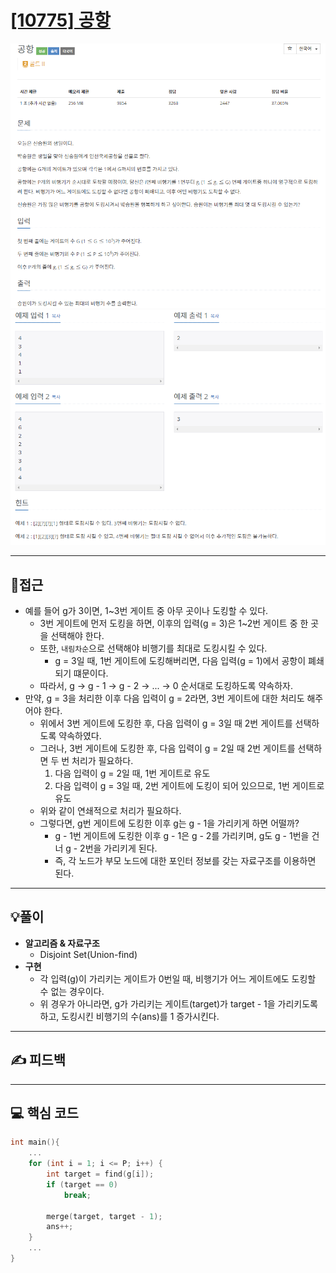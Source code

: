 # [[10775] 공항](https://www.acmicpc.net/problem/10775)

![](imgs/1.PNG)
![](imgs/2.PNG)
___
## 🤔접근
- 예를 들어 g가 3이면, 1~3번 게이트 중 아무 곳이나 도킹할 수 있다.
	- 3번 게이트에 먼저 도킹을 하면, 이후의 입력(g = 3)은 1~2번 게이트 중 한 곳을 선택해야 한다.
	- 또한, `내림차순`으로 선택해야 비행기를 최대로 도킹시킬 수 있다.
		- g = 3일 때, 1번 게이트에 도킹해버리면, 다음 입력(g = 1)에서 공항이 폐쇄되기 떄문이다.
	- 따라서, g -> g - 1 -> g - 2 -> ... -> 0 순서대로 도킹하도록 약속하자.
- 만약, g = 3을 처리한 이후 다음 입력이 g = 2라면, 3번 게이트에 대한 처리도 해주어야 한다.
	- 위에서 3번 게이트에 도킹한 후, 다음 입력이 g = 3일 때 2번 게이트를 선택하도록 약속하였다.
	- 그러나, 3번 게이트에 도킹한 후, 다음 입력이 g = 2일 때 2번 게이트를 선택하면 두 번 처리가 필요하다.
		1. 다음 입력이 g = 2일 때, 1번 게이트로 유도
		2. 다음 입력이 g = 3일 때, 2번 게이트에 도킹이 되어 있으므로, 1번 게이트로 유도
	- 위와 같이 연쇄적으로 처리가 필요하다.
	- 그렇다면, g번 게이트에 도킹한 이후 g는 g - 1을 가리키게 하면 어떨까?
		- g - 1번 게이트에 도킹한 이후 g - 1은 g - 2를 가리키며, g도 g - 1번을 건너 g - 2번을 가리키게 된다.
		- 즉, 각 노드가 부모 노드에 대한 포인터 정보를 갖는 자료구조를 이용하면 된다.
___
## 💡풀이
- <B>알고리즘 & 자료구조</B>
	- Disjoint Set(Union-find)
- <b>구현</b>
	- 각 입력(g)이 가리키는 게이트가 0번일 때, 비행기가 어느 게이트에도 도킹할 수 없는 경우이다.
	- 위 경우가 아니라면, g가 가리키는 게이트(target)가 target - 1을 가리키도록 하고, 도킹시킨 비행기의 수(ans)를 1 증가시킨다.
___
## ✍ 피드백
___
## 💻 핵심 코드
```c++
int main(){
	...
	for (int i = 1; i <= P; i++) {
		int target = find(g[i]);
		if (target == 0)
			break;

		merge(target, target - 1);
		ans++;
	}
	...
}
```